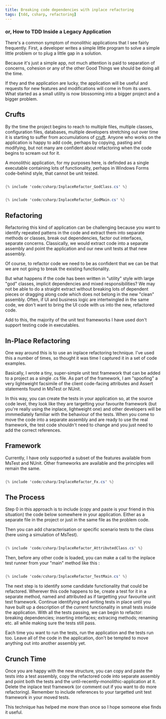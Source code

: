 ```yaml
---
title: Breaking code dependencies with inplace refactoring
tags: [tdd, csharp, refactoring]
---
```


### or, How to TDD Inside a Legacy Application

There's a common symptom of monolithic applications that I see fairly
frequently. First, a developer writes a simple little program to solve a
simple little problem or to plug a little gap in a solution.

Because it's just a simple app, not much attention is paid to separation
of concerns, cohesion or any of the other Good Things we should be doing
all the time.

If they and the application are lucky, the application will be useful and
requests for new features and modifications will come in from its users.
What started as a small utility is now blossoming into a bigger project and
a bigger problem.

## Crufts

By the time the project begins to reach to multiple files, multiple classes,
configuration files, databases, multiple developers stretching out over time
it is starting to suffer from accumulations of [cruft](http://en.wikipedia.org/wiki/Cruft).
Anyone who works on the application is happy to add code, perhaps by copying,
pasting and modifying, but not many are confident about refactoring when the
code begins to scream out for it.

A monolithic application, for my purposes here, is definded as a single executable
containing lots of functionality, perhaps in Windows Forms code-behind style,
that cannot be unit tested.

```csharp

{% include 'code/csharp/InplaceRefactor_GodClass.cs' %}

```

```csharp

{% include 'code/csharp/InplaceRefactor_GodMain.cs' %}

```

## Refactoring

Refactoring this kind of application can be challenging because you want
to identify repeated pattens in the code and extract them into separate methods
or classes, break out dependencies, factor out interfaces, separate concerns.
Classically, we would extract code into a separate assembly and point the
application and our new unit tests at that new assembly.

Of course, to refactor code we need to be as confident that we can be that
we are not going to break the existing functionality.

But what happens if the code has been written in "utility" style with large "god"
classes, implicit dependencies and mixed responsibilities? We may not be able
to do a straight extract without breaking lots of dependent pieces or dragging
along code which does not belong in the new "clean" assembly. Often, if UI
and business logic are intertwingled in the same code, we don't want to bring
the UI code with us into the new, refactored code.

Add to this, the majority of the unit test frameworks I have used don't
support testing code in executables.

## In-Place Refactoring

One way around this is to use an inplace refactoring technique. I've used this
a number of times, so thought it was time I captured it in a set of code examples.

Basically, I wrote a tiny, super-simple unit test framework that can be added
to a project as a single .cs file. As part of the framework, I am "spoofing" a
very lightweight facsimile of the client code-facing attributes and Assert
statements found in MsTest or NUnit.

In this way, you can create the tests in your application so, at the source
code level, they look like they are targetting your favourite framework (but
you're really using the inplace, lightweight one) and other developers will be immmediately
familiar with the behaviour of the tests. When you come to move the
code into a separate assembly and are ready to use the real framework, the
test code shouldn't need to change and you just need to add the correct references.

## Framework

Currently, I have only supported a subset of the features available from MsTest and NUnit. Other
frameworks are available and the principles will remain the same.

```csharp

{% include 'code/csharp/InplaceRefactor_Fx.cs' %}

```

## The Process

Step 0 in this approach is to include (copy and paste is your friend in this situation)
the code below somewhere in your application. Either as a separate file in the project
or just in the same file as the problem code.

Then you can add characterisation or specific scenario tests to the class (here using a simulation of MsTest).

```csharp

{% include 'code/csharp/InplaceRefactor_AttributedClass.cs' %}

```

Then, before any other code is loaded, you can make a call to the inplace test runner from
your "main" method like this :

```csharp

{% include 'code/csharp/InplaceRefactor_TestMain.cs' %}

```

The next step is to identify some candidate functionality that could be refactored. Wherever this
code happens to be, create a test for it in a separate method, named and attributed
as if targetting your favourite unit test framework. Continue identifying and writing tests
in place until you have built up a description of the current functionality in small tests
inside the application. With all the tests passing, we can begin to refactor:
breaking dependencies; inserting interfaces; extracing methods; renaming etc. all while
making sure the tests still pass.

Each time you want to run the tests, run the application and the tests run too.
Leave all of the code in the application, don't be tempted to move anything out
into another assembly yet.

## Crunch Time

Once you are happy with the new structure, you can copy and paste the tests into
a test assembly, copy the refactored code into separate assembly and point both the
tests and the until-recently-monolithic-application at it. Delete the inplace test
framework (or comment out if you want to do more refactoring). Remember to include
references to your targetted unit test framework in your moved tests.

This technique has helped me more than once so I hope someone else finds it useful.
